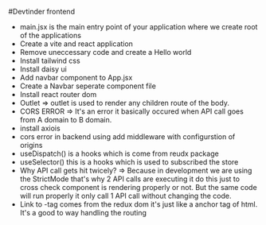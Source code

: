 #Devtinder frontend
- main.jsx is the main entry point of your application where we create root of the applications
- Create a vite and react application
- Remove uneccessary code and create a Hello world
- Install tailwind css
- Install daisy ui
- Add navbar component to App.jsx
- Create a Navbar seperate component file
- Install react router dom
- Outlet => outlet is used to render any children route of the body.
- CORS ERROR => It's an error it basically occured when API call goes from A domain to B domain.
- install axiois
- cors error in backend using add middleware with configurstion of origins
- useDispatch() is a hooks which is come from reudx package
- useSelector() this is a hooks which is used to subscribed the store
- Why API call gets hit twicely?
    => Because in development we are using the StrictMode that's why 2 API calls are executing it do this just to cross check component is rendering properly or not. But the same code will run properly it only call 1 API call without changing the code.
- Link to -tag comes from the redux dom it's just like a anchor tag of html. It's a good to way handling the routing